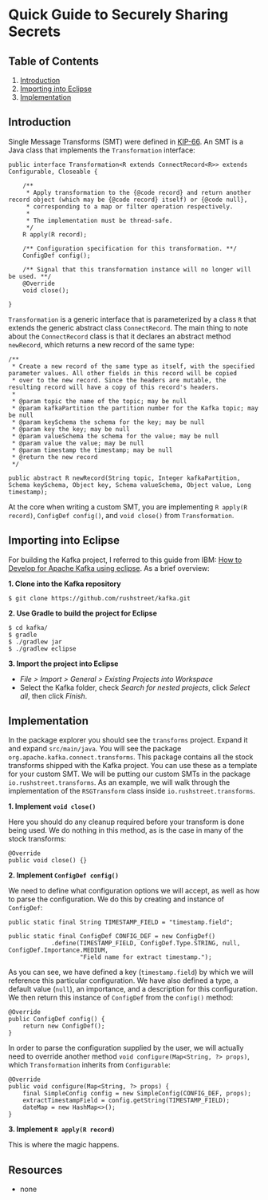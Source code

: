 


# Quick Guide to Securely Sharing Secrets

## Table of Contents

1. [Introduction](#introduction)
2. [Importing into Eclipse](#importing-into-eclipse)
3. [Implementation](#implementation)

## Introduction

Single Message Transforms (SMT) were defined in [KIP-66](https://cwiki.apache.org/confluence/display/KAFKA/KIP-66%3A+Single+Message+Transforms+for+Kafka+Connect). An SMT is a Java class that implements the `Transformation` interface:

```
public interface Transformation<R extends ConnectRecord<R>> extends Configurable, Closeable {

    /**
     * Apply transformation to the {@code record} and return another record object (which may be {@code record} itself) or {@code null},
     * corresponding to a map or filter operation respectively.
     *
     * The implementation must be thread-safe.
     */
    R apply(R record);

    /** Configuration specification for this transformation. **/
    ConfigDef config();

    /** Signal that this transformation instance will no longer will be used. **/
    @Override
    void close();

}
```

`Transformation` is a generic interface that is parameterized by a class `R` that extends the generic abstract class `ConnectRecord`. The main thing to note about the `ConnectRecord` class is that it declares an abstract method `newRecord`, which returns a new record of the same type:

```
/**
 * Create a new record of the same type as itself, with the specified parameter values. All other fields in this record will be copied
 * over to the new record. Since the headers are mutable, the resulting record will have a copy of this record's headers.
 *
 * @param topic the name of the topic; may be null
 * @param kafkaPartition the partition number for the Kafka topic; may be null
 * @param keySchema the schema for the key; may be null
 * @param key the key; may be null
 * @param valueSchema the schema for the value; may be null
 * @param value the value; may be null
 * @param timestamp the timestamp; may be null
 * @return the new record
 */

public abstract R newRecord(String topic, Integer kafkaPartition, Schema keySchema, Object key, Schema valueSchema, Object value, Long timestamp);
```

At the core when writing a custom SMT, you are implementing `R apply(R record)`, `ConfigDef config()`, and `void close()` from `Transformation`.

## Importing into Eclipse

For building the Kafka project, I referred to this guide from IBM: [How to Develop for Apache Kafka using eclipse](https://developer.ibm.com/opentech/2016/06/06/how-to-develop-for-apache-kafka-using-eclipse/). As a brief overview:

**1. Clone into the Kafka repository**

```
$ git clone https://github.com/rushstreet/kafka.git
```

**2. Use Gradle to build the project for Eclipse**

```
$ cd kafka/
$ gradle
$ ./gradlew jar
$ ./gradlew eclipse
```

**3. Import the project into Eclipse**

- *File > Import > General > Existing Projects into Workspace*
- Select the Kafka folder, check *Search for nested projects*, click *Select all*, then click *Finish*.

## Implementation

In the package explorer you should see the `transforms` project. Expand it and expand `src/main/java`. You will see the package `org.apache.kafka.connect.transforms`. This package contains all the stock transforms shipped with the Kafka project. You can use these as a template for your custom SMT. We will be putting our custom SMTs in the package `io.rushstreet.transforms`. As an example, we will walk through the implementation of the `RSGTransform` class inside `io.rushstreet.transforms`.

**1. Implement `void close()`**

Here you should do any cleanup required before your transform is done being used. We do nothing in this method, as is the case in many of the stock transforms:

```
@Override
public void close() {}
```

**2. Implement `ConfigDef config()`**

We need to define what configuration options we will accept, as well as how to parse the configuration. We do this by creating and instance of `ConfigDef`:

```
public static final String TIMESTAMP_FIELD = "timestamp.field";

public static final ConfigDef CONFIG_DEF = new ConfigDef()
            .define(TIMESTAMP_FIELD, ConfigDef.Type.STRING, null, ConfigDef.Importance.MEDIUM,
                    "Field name for extract timestamp.");
```

As you can see, we have defined a key (`timestamp.field`) by which we will reference this particular configuration. We have also defined a type, a default value (`null`), an importance, and a description for this configuration. We then return this instance of `ConfigDef` from the `config()` method:

```
@Override
public ConfigDef config() {
    return new ConfigDef();
}
```

In order to parse the configuration supplied by the user, we will actually need to override another method `void configure(Map<String, ?> props)`, which `Transformation` inherits from `Configurable`:

```
@Override
public void configure(Map<String, ?> props) {
    final SimpleConfig config = new SimpleConfig(CONFIG_DEF, props);
    extractTimestampField = config.getString(TIMESTAMP_FIELD);
    dateMap = new HashMap<>();
}
```

**3. Implement `R apply(R record)`**

This is where the magic happens.

## Resources

- none